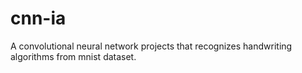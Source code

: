 # cnn-ia
A convolutional neural network projects that recognizes handwriting algorithms from mnist dataset.

